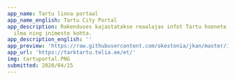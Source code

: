 ```yaml
---
app_name: Tartu linna portaal
app_name_english: Tartu City Portal
app_description: Rakenduses kajastatakse reaalajas infot Tartu hoonete, mobiilsuse, valgustuse,
  ilma ning inimeste kohta.
app_description_english: ''
app_preview: 'https://raw.githubusercontent.com/okestonia/jkan/master/img/tartuportal.PNG'
app_url: 'https://tarktartu.telia.ee/et/'
img: tartuportal.PNG
submitted: 2020/04/15
---
```

